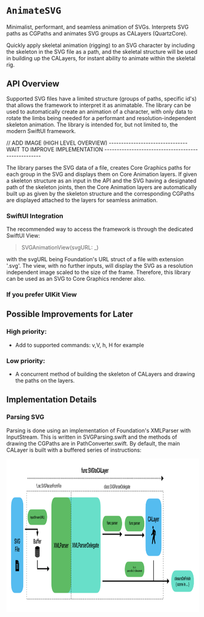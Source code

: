 # ``AnimateSVG``

Minimalist, performant, and seamless animation of SVGs. Interprets SVG paths as CGPaths and animates SVG groups as CALayers (QuartzCore).

Quickly apply skeletal animation (rigging) to an SVG character by including the skeleton in the SVG file as a path, and the skeletal structure will be used in building up the CALayers, for instant ability to animate within the skeletal rig.

## API Overview

Supported SVG files have a limited structure (groups of paths, specific id's) that allows the framework to interpret it as animatable. The library can be used to automatically create an animation of a character, with only data to rotate the limbs being needed for a performant and resolution-independent skeleton animation. The library is intended for, but not limited to, the modern SwiftUI framework.

// ADD IMAGE (HIGH LEVEL OVERVIEW) --------------------------------WAIT TO IMPROVE IMPLEMENTATION ----------------------------------------------------

The library parses the SVG data of a file, creates Core Graphics paths for each group in the SVG and displays them on Core Animation layers. If given a skeleton structure as an input in the API and the SVG having a designated path of the skeleton joints, then the Core Animation layers are automatically built up as given by the skeleton structure and the corresponding CGPaths are displayed attached to the layers for seamless animation.

### SwiftUI Integration

The recommended way to access the framework is through the dedicated SwiftUI View:

> SVGAnimationView(svgURL: _)

with the svgURL being Foundation's URL struct of a file with extension '.svg'. The view, with no further inputs, will display the SVG as a resolution independent image scaled to the size of the frame. Therefore, this library can be used as an SVG to Core Graphics renderer also.

### If you prefer UIKit View

## Possible Improvements for Later

### High priority:

- Add to supported commands: v,V, h, H for example

### Low priority:

- A concurrent method of building the skeleton of CALayers and drawing the paths on the layers.

## Implementation Details

### Parsing SVG

Parsing is done using an implementation of Foundation's XMLParser with InputStream. This is written in SVGParsing.swift and the methods of drawing the CGPaths are in PathConverter.swift. By default, the main CALayer is built with a buffered series of instructions:

<img src="Resources/SVGParsing.swift.png" width="1205" height="402">


